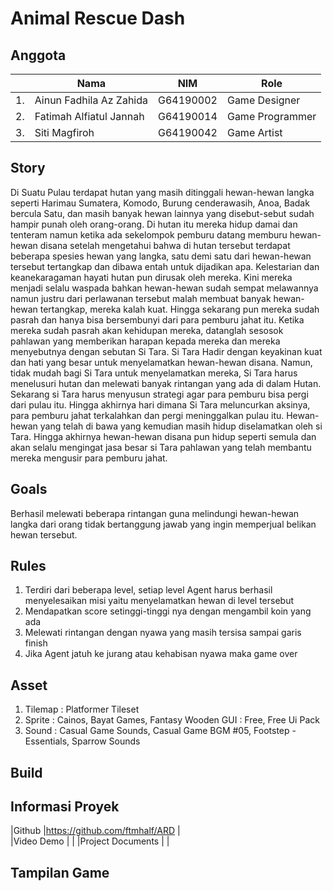 # Animal Rescue Dash

## Anggota
|  | Nama                   | NIM               | Role              |
|--|------------------------|-------------------|-------------------|
|1.|Ainun Fadhila Az Zahida | G64190002         |Game Designer      |
|2.|Fatimah Alfiatul Jannah | G64190014         |Game Programmer    |
|3.|Siti Magfiroh           | G64190042         |Game Artist        |


## Story
   Di Suatu Pulau terdapat hutan yang masih ditinggali hewan-hewan langka seperti Harimau Sumatera, Komodo, Burung cenderawasih, Anoa, Badak bercula Satu, dan masih banyak hewan lainnya yang disebut-sebut sudah hampir punah oleh orang-orang. Di hutan itu mereka hidup damai dan tenteram namun ketika ada sekelompok pemburu datang memburu hewan-hewan disana setelah mengetahui bahwa di hutan tersebut terdapat beberapa spesies hewan yang langka, satu demi satu dari hewan-hewan tersebut tertangkap dan dibawa entah untuk dijadikan apa. Kelestarian dan keanekaragaman hayati hutan pun dirusak oleh mereka. Kini mereka menjadi selalu waspada bahkan hewan-hewan sudah sempat melawannya namun justru dari perlawanan tersebut malah membuat banyak hewan-hewan tertangkap, mereka kalah kuat. Hingga sekarang pun mereka sudah pasrah dan hanya bisa bersembunyi dari para pemburu jahat itu. Ketika mereka sudah pasrah akan kehidupan mereka, datanglah sesosok pahlawan yang memberikan harapan kepada mereka dan mereka menyebutnya dengan sebutan Si Tara. Si Tara Hadir dengan keyakinan kuat dan hati yang besar untuk menyelamatkan hewan-hewan disana. Namun, tidak mudah bagi Si Tara untuk menyelamatkan mereka, Si Tara harus menelusuri hutan dan melewati banyak rintangan yang ada di dalam Hutan. Sekarang si Tara harus menyusun strategi agar para pemburu bisa pergi dari pulau itu. Hingga akhirnya hari dimana Si Tara meluncurkan aksinya, para pemburu jahat terkalahkan dan pergi meninggalkan pulau itu. Hewan-hewan yang telah di bawa yang kemudian masih hidup diselamatkan oleh si Tara. Hingga akhirnya hewan-hewan disana pun hidup seperti semula dan akan selalu mengingat jasa besar si Tara pahlawan yang telah membantu mereka mengusir para pemburu jahat.


## Goals
Berhasil melewati beberapa rintangan guna melindungi hewan-hewan langka dari orang tidak bertanggung jawab yang ingin memperjual belikan hewan tersebut.

## Rules
1. Terdiri dari beberapa level, setiap level Agent harus berhasil menyelesaikan misi yaitu menyelamatkan hewan di level tersebut
2. Mendapatkan score setinggi-tinggi nya dengan mengambil koin yang ada
3. Melewati rintangan dengan nyawa yang masih tersisa sampai garis finish
4. Jika Agent jatuh ke jurang atau kehabisan nyawa maka game over

## Asset
1. Tilemap : Platformer Tileset
2. Sprite : Cainos, Bayat Games, Fantasy Wooden GUI : Free, Free Ui Pack
3. Sound : Casual Game Sounds, Casual Game BGM #05, Footstep - Essentials, Sparrow Sounds

## Build

## Informasi Proyek
|Github            |https://github.com/ftmhalf/ARD |                    
|Video Demo        |                               |
|Project Documents |                               |

## Tampilan Game
